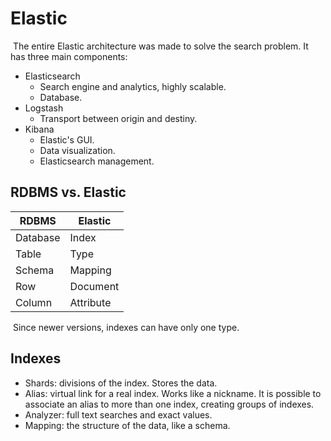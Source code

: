 # Elastic

​	The entire Elastic architecture was made to solve the search problem. It has three main components:

- Elasticsearch
  - Search engine and analytics, highly scalable.
  - Database.
- Logstash
  - Transport between origin and destiny.
- Kibana
  - Elastic's GUI.
  - Data visualization.
  - Elasticsearch management.

## RDBMS vs. Elastic

| RDBMS    | Elastic   |
| -------- | --------- |
| Database | Index     |
| Table    | Type      |
| Schema   | Mapping   |
| Row      | Document  |
| Column   | Attribute |

​	Since newer versions, indexes can have only one type.

## Indexes

- Shards: divisions of the index. Stores the data.
- Alias: virtual link for a real index. Works like a nickname. It is possible to associate an alias to more than one index, creating groups of indexes.
- Analyzer: full text searches and exact values.
- Mapping: the structure of the data, like a schema.

